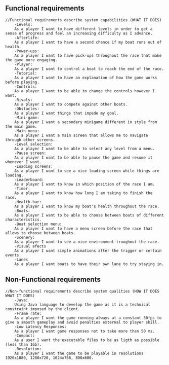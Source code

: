 ## Functional requirements
	//Functional requirements describe system capabilities (WHAT IT DOES)
		-Levels:
		As a player I want to have different levels in order to get a sense of progress and feel an increasing difficulty as I advance.
		-Afterlife:
		As a player I want to have a second chance if my boat runs out of health.
		-Power-ups:
		As a player I want to have pick-ups throughout the race that make the game more engaging. 
		-Player:
		As a player I want to control a boat to reach the end of the race.
		-Tutorial:
		As a player I want to have an explanation of how the game works before playing.
		-Controls:
		As a player I want to be able to change the controls however I want.
		-Rivals:
		As a player I want to compete against other boats.
		-Obstacles:
		As a player I want things that impede my goal.
		-Mini-game:
		As a player I want a secondary minigame different in style from the main game.
		-Main menu:
		As a player I want a main screen that allows me to navigate through other screens.
		-Level selection:
		As a player I want to be able to select any level from a menu. 
		-Pause screen:
		As a player I want to be able to pause the game and resume it whenever I want.
		-Loading screens:
		As a player I want to see a nice loading screen while things are loading. 
		-Leaderboard:
		As a player I want to know in which position of the race I am.
		-Timer:
		As a player I want to know how long I am taking to finish the race.
		-Health-bar:
		As a player I want to know my boat's health throughout the race.
		-Boats:
		As a player I want to be able to choose between boats of different characteristics.
		-Boat selection menu:
		As a player I want to have a menu screen before the race that allows to choose between boats.
		-Scenery:
		As a player I want to see a nice environment troughout the race.
		-Visual efects
		As a player I want simple animations after the trigger or certain events.
		-Lanes
		As a player I want boats to have their own lane to try staying in.


## Non-Functional requirements
	//Non-functional requirements describe system qualities (HOW IT DOES WHAT IT DOES)
		-Java:
		Using Java language to develop the game as it is a technical constraint imposed by the client.
		-Frame rate:
		As a player I want the game running always at a constant 30fps to give a smooth gameplay and avoid penalties external to player skill.
		-Low Latency Responses:
		As a player I want game responses not to take more than 50 ms.
		-Compact:
		As a user I want the executable files to be as ligth as possible (less than 1Gb).
		-Resolution:
		As a player I want the game to be playable in resolutions 1920x1080, 1280x720, 1024x768, 800x600.
